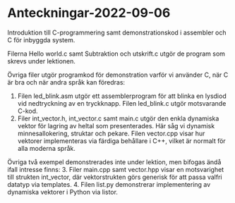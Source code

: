 # Anteckningar-2022-09-06
Introduktion till C-programmering samt demonstrationskod i assembler och C för inbyggda system.

Filerna Hello world.c samt Subtraktion och utskrift.c utgör de program som skrevs under lektionen.

Övriga filer utgör programkod för demonstration varför vi använder C, när C är bra och när andra språk kan föredras:
1. Filen led_blink.asm utgör ett assemblerprogram för att blinka en lysdiod vid nedtryckning av en tryckknapp. Filen led_blink.c utgör motsvarande C-kod.
2. Filer int_vector.h, int_vector.c samt main.c utgör den enkla dynamiska vektor för lagring av heltal som presenterades. Här såg vi dynamisk minnesallokering, 
   struktar och pekare. Filen vector.cpp visar hur vektorer implementeras via färdiga behållare i C++, vilket är normalt för alla moderna språk.
   
 Övriga två exempel demonstrerades inte under lektion, men bifogas ändå ifall intresse finns:
3. Filer main.cpp samt vector.hpp visar en motsvarighet till strukten int_vector, där vektorstrukten görs generisk för att passa valfri datatyp via templates.
4. Filen list.py demonstrerar implementering av dynamiska vektorer i Python via listor.
